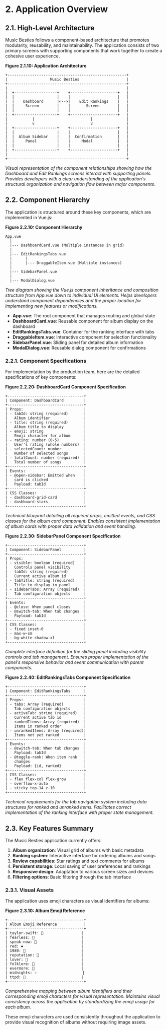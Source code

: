 # 2. Application Overview

## 2.1. High-Level Architecture

Music Besties follows a component-based architecture that promotes modularity, reusability, and maintainability. The application consists of two primary screens with supporting components that work together to create a cohesive user experience.

**Figure 2.1.10: Application Architecture**

```
+-----------------------------------------------------+
|                   Music Besties                     |
+-----------------------------------------------------+
|                                                     |
|  +-------------------+    +---------------------+   |
|  |                   |    |                     |   |
|  |    Dashboard      |<-->|    Edit Rankings    |   |
|  |     Screen        |    |       Screen        |   |
|  |                   |    |                     |   |
|  +-------------------+    +---------------------+   |
|           |                         |               |
|           v                         v               |
|  +-------------------+    +---------------------+   |
|  |                   |    |                     |   |
|  |  Album Sidebar    |    |  Confirmation       |   |
|  |     Panel         |    |     Modal           |   |
|  |                   |    |                     |   |
|  +-------------------+    +---------------------+   |
|                                                     |
+-----------------------------------------------------+
```

*Visual representation of the component relationships showing how the Dashboard and Edit Rankings screens interact with supporting panels. Provides developers with a clear understanding of the application's structural organization and navigation flow between major components.*

## 2.2. Component Hierarchy

The application is structured around these key components, which are implemented in Vue.js:

**Figure 2.2.10: Component Hierarchy**

```
App.vue
  |
  |--- DashboardCard.vue (Multiple instances in grid)
  |
  |--- EditRankingsTabs.vue
  |      |
  |      |--- DraggableItem.vue (Multiple instances)
  |
  |--- SidebarPanel.vue
  |
  |--- ModalDialog.vue
```

*Tree diagram showing the Vue.js component inheritance and composition structure from App.vue down to individual UI elements. Helps developers understand component dependencies and the proper location for implementing new features or modifications.*

- **App.vue**: The root component that manages routing and global state
- **DashboardCard.vue**: Reusable component for album display on the dashboard
- **EditRankingsTabs.vue**: Container for the ranking interface with tabs
- **DraggableItem.vue**: Interactive component for selection functionality
- **SidebarPanel.vue**: Sliding panel for detailed album information
- **ModalDialog.vue**: Reusable dialog component for confirmations

### 2.2.1. Component Specifications

For implementation by the production team, here are the detailed specifications of key components:

**Figure 2.2.20: DashboardCard Component Specification**

```
+----------------------------------+
| Component: DashboardCard         |
+----------------------------------+
| Props:                           |
| - tabId: string (required)       |
|   Album identifier               |
| - title: string (required)       |
|   Album title to display         |
| - emoji: string                  |
|   Emoji character for album      |
| - rating: number (0-5)           |
|   User's rating (whole numbers)  |
| - selectedCount: number          |
|   Number of selected songs       |
| - totalCount: number (required)  |
|   Total number of songs          |
+----------------------------------+
| Events:                          |
| - @open-sidebar: Emitted when    |
|   card is clicked                |
|   Payload: tabId                 |
+----------------------------------+
| CSS Classes:                     |
| - dashboard-grid-card            |
| - dashboard-stars                |
+----------------------------------+
```

*Technical blueprint detailing all required props, emitted events, and CSS classes for the album card component. Enables consistent implementation of album cards with proper data validation and event handling.*

**Figure 2.2.30: SidebarPanel Component Specification**

```
+----------------------------------+
| Component: SidebarPanel          |
+----------------------------------+
| Props:                           |
| - visible: boolean (required)    |
|   Controls panel visibility      |
| - tabId: string (required)       |
|   Current active album id        |
| - tabTitle: string (required)    |
|   Title to display in panel      |
| - sidebarTabs: Array (required)  |
|   Tab configuration objects      |
+----------------------------------+
| Events:                          |
| - @close: When panel closes      |
| - @switch-tab: When tab changes  |
|   Payload: tabId                 |
+----------------------------------+
| CSS Classes:                     |
| - fixed inset-0                  |
| - max-w-sm                       |
| - bg-white shadow-xl             |
+----------------------------------+
```

*Complete interface definition for the sliding panel including visibility controls and tab management. Ensures proper implementation of the panel's responsive behavior and event communication with parent components.*

**Figure 2.2.40: EditRankingsTabs Component Specification**

```
+----------------------------------+
| Component: EditRankingsTabs      |
+----------------------------------+
| Props:                           |
| - tabs: Array (required)         |
|   Tab configuration objects      |
| - activeTab: string (required)   |
|   Current active tab id          |
| - rankedItems: Array (required)  |
|   Items in ranked order          |
| - unrankedItems: Array (required)|
|   Items not yet ranked           |
+----------------------------------+
| Events:                          |
| - @switch-tab: When tab changes  |
|   Payload: tabId                 |
| - @toggle-rank: When item rank   |
|   changes                        |
|   Payload: {id, ranked}          |
+----------------------------------+
| CSS Classes:                     |
| - flex flex-col flex-grow        |
| - overflow-x-auto                |
| - sticky top-14 z-10             |
+----------------------------------+
```

*Technical requirements for the tab navigation system including data structures for ranked and unranked items. Facilitates correct implementation of the ranking interface with proper state management.*

## 2.3. Key Features Summary

The Music Besties application currently offers:

1. **Album organization**: Visual grid of albums with basic metadata
2. **Ranking system**: Interactive interface for ordering albums and songs
3. **Review capabilities**: Star ratings and text comments for albums
4. **Persistent storage**: Local saving of user preferences and rankings
5. **Responsive design**: Adaptation to various screen sizes and devices
6. **Filtering options**: Basic filtering through the tab interface

### 2.3.1. Visual Assets

The application uses emoji characters as visual identifiers for albums:

**Figure 2.3.10: Album Emoji Reference**

```
+----------------------------------+
| Album Emoji Reference            |
+----------------------------------+
| taylor-swift: 🤠                 |
| fearless: 💛                     |
| speak-now: 💜                    |
| red: ❤️                          |
| 1989: 🌊                         |
| reputation: 🐍                   |
| lover: 💖                        |
| folklore: 🌲                     |
| evermore: 🍂                     |
| midnights: ✨                    |
| ttpd: 🤍                         |
+----------------------------------+
```

*Comprehensive mapping between album identifiers and their corresponding emoji characters for visual representation. Maintains visual consistency across the application by standardizing the emoji usage for each album.*

These emoji characters are used consistently throughout the application to provide visual recognition of albums without requiring image assets.